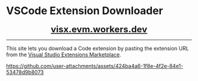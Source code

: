 # VSCode Extension Downloader

<p align="center">
<a href="https://visx.evm.workers.dev" target="_blank" rel="noopener noreferrer" style="font-size: 1.5rem; font-weight: bold;">visx.evm.workers.dev</a>
</p>

___

This site lets you download a Code extension by pasting the extension URL from the [Visual Studio Extensions Marketplace](https://marketplace.visualstudio.com).

https://github.com/user-attachments/assets/424ba4a6-1f8e-4f2e-84e1-53478d9b8073
